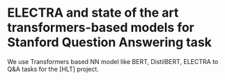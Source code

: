 # ELECTRA and state of the art transformers-based models for Stanford Question Answering task
We use Transformers based NN model like BERT, DistilBERT, ELECTRA to Q&A tasks for the [HLT] project.
